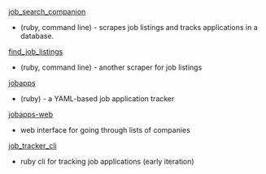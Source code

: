 [job_search_companion](https://github.com/MaxPleaner/job_search_companion)
- (ruby, command line) - scrapes job listings and tracks applications in a
database.

[find_job_listings](https://github.com/MaxPleaner/find_job_listings)
- (ruby, command line) - another scraper for job listings 

[jobapps](https://github.com/MaxPleaner/jobapps)
- (ruby) - a YAML-based job application tracker

[jobapps-web](https://github.com/MaxPleaner/jobapps-web)
- web interface for going through lists of companies

[job_tracker_cli](https://github.com/MaxPleaner/job_tracker_cli)
- ruby cli for tracking job applications (early iteration)